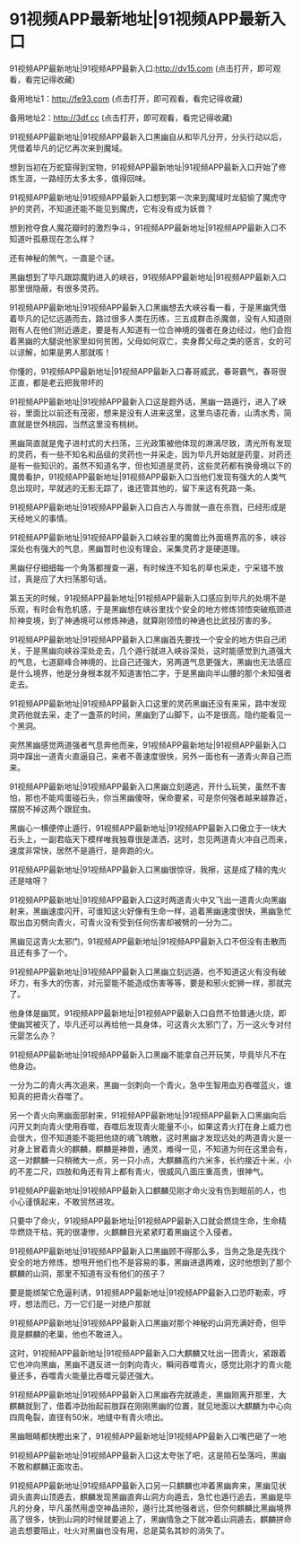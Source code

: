 # 91视频APP最新地址|91视频APP最新入口



91视频APP最新地址|91视频APP最新入口:http://dv15.com (点击打开，即可观看，看完记得收藏)

备用地址1：http://fe93.com (点击打开，即可观看，看完记得收藏)

备用地址2：http://3df.cc (点击打开，即可观看，看完记得收藏)


91视频APP最新地址|91视频APP最新入口黑幽自从和毕凡分开，分头行动以后，凭借着毕凡的记忆再次来到魔域。

想到当初在万蛇窟得到宝物，91视频APP最新地址|91视频APP最新入口开始了修炼生涯，一路经历太多太多，值得回味。

91视频APP最新地址|91视频APP最新入口想到第一次来到魔域时龙貂偷了魔虎守护的灵药，不知道还能不能见到魔虎，它有没有成为妖兽？

想到抢夺食人魔花瓣时的激烈争斗，91视频APP最新地址|91视频APP最新入口不知道叶孤悬现在怎么样？

还有神秘的煞气，一直是个谜。

黑幽想到了毕凡跟踪魔豹进入的峡谷，91视频APP最新地址|91视频APP最新入口那里很隐蔽，有很多灵药。

91视频APP最新地址|91视频APP最新入口黑幽想去大峡谷看一看，于是黑幽凭借着毕凡的记忆远遁而去，路过很多人类在历练，三五成群击杀魔兽，没有人知道刚刚有人在他们附近遁走，要是有人知道有一位合神境的强者在身边经过，他们会抱着黑幽的大腿说他家里如何贫困，父母如何双亡，卖身葬父母之类的感言，女的可以谅解，如果是男人那就咳！

你懂的，91视频APP最新地址|91视频APP最新入口春哥威武，春哥霸气，春哥很正直，都是老云把我带坏的

91视频APP最新地址|91视频APP最新入口这是题外话，黑幽一路遁行，进入了峡谷，里面比以前还有茂密，想来是没有人进来这里，这里鸟语花香，山清水秀，简直就是世外桃园，当然这里没有桃树。

黑幽简直就是鬼子进村式的大扫荡，三光政策被他体现的淋漓尽致，清光所有发现的灵药，有一些不知名和品级的灵药也一并采走，因为毕凡开始就是药童，对药还是有一些知识的，虽然不知道名字，但也知道是灵药，这些灵药都有换骨境以下的魔兽看护，91视频APP最新地址|91视频APP最新入口当他们发现有强大的人类气息出现时，早就逃的无影无踪了，谁还管其他的，留下来这有死路一条。

91视频APP最新地址|91视频APP最新入口自古人与兽就一直在杀戮，已经形成是天经地义的事情。

91视频APP最新地址|91视频APP最新入口峡谷里的魔兽比外面境界高的多，峡谷深处也有强大的气息，黑幽暂时也没有理会，采集灵药才是硬道理。

黑幽仔仔细细每一个角落都搜查一遍，有时候连不知名的草也采走，宁采错不放过，真是应了大扫荡那句话。

第五天的时候，91视频APP最新地址|91视频APP最新入口感应到毕凡的处境不是乐观，有时会有危机感，于是黑幽想在峡谷里找个安全的地方修炼领悟突破瓶颈进阶神变境，到了神通境可以修炼神通，就算刚领悟的神通也比武技厉害的多。

91视频APP最新地址|91视频APP最新入口黑幽首先要找一个安全的地方供自己闭关，于是黑幽向峡谷深处走去，几个遁行就进入峡谷深处，这时能感觉到九道强大的气息，七道巅峰合神境的，比自己还强大，另两道气息更强大，黑幽也无法感应是什么境界，他是分身根本就不知道害怕二字，于是黑幽向半山腰的那个未知强者走去。

91视频APP最新地址|91视频APP最新入口这里的灵药黑幽还没有来采，路中发现灵药他就去采，走了一盏茶的时间，黑幽到了山脚下，山不是很高，隐约能看见一个黑洞。

突然黑幽感觉两道强者气息奔他而来，91视频APP最新地址|91视频APP最新入口洞中蹿出一道青火直逼自己，来者不善速度很快，另外一面也有一道青火奔自己而来。

91视频APP最新地址|91视频APP最新入口黑幽立刻遁逃，开什么玩笑，虽然不害怕，那也不能鸡蛋碰石头，你当黑幽傻呀，保命要紧，可是奈何强者越来越靠近，摆脱不掉这两个跟屁虫。

黑幽心一横便停止遁行，91视频APP最新地址|91视频APP最新入口傲立于一块大石头上，一副君临天下模样唯我独尊很是潇洒，这时，忽见两道青火冲自己而来，速度非常快，居然不是遁行，是奔跑的火。

91视频APP最新地址|91视频APP最新入口黑幽很惊讶，我擦，这是成了精的鬼火还是啥呀？

91视频APP最新地址|91视频APP最新入口这时两道青火中又飞出一道青火向黑幽射来，黑幽速度闪开，可谁知这火好像有生命一样，追着黑幽速度很快，黑幽急忙取出血刃劈向青火，可青火没有受到任何伤害却被劈的一分为二。

黑幽见这青火太邪门，91视频APP最新地址|91视频APP最新入口不但没有击散而且还有多了一个。

91视频APP最新地址|91视频APP最新入口黑幽立刻远遁，也不知道这火有没有破坏力，有多大的伤害，对元婴能不能造成伤害等等，要是和邪火蛇狮一样，那就完了。

他身体是幽冥，91视频APP最新地址|91视频APP最新入口自然不怕普通火烧，即使幽冥被灭了，毕凡还可以再给他一具身体，可这青火太邪门了，万一这火专对付元婴怎么办？

91视频APP最新地址|91视频APP最新入口黑幽不能拿自己开玩笑，毕竟毕凡不在他身边。

一分为二的青火再次追来，黑幽一剑刺向一个青火，急中生智用血刃吞噬蓝火，谁知真的把青火吞噬了。

另一个青火向黑幽面部射来，91视频APP最新地址|91视频APP最新入口黑幽向后闪开又刺向青火使用吞噬，吞噬后发现青火能量不小，如果这青火打在身上威力也会很大，但不知道能不能把他烧的魂飞魄散，这时黑幽才发现远处的两道青火是一对身上冒着青火的麒麟，麒麟是神兽，通灵，难得一见，不知道为何在这里会有，这一对麒麟一只稍微大一点，另一只小点，大麒麟高约六米多，长约接近十米，小的不差二尺，四肢和角还有背上都有青火，很威风八面庄重高贵，很神气。

91视频APP最新地址|91视频APP最新入口麒麟见刚才命火没有伤到眼前的人，也小心谨慎起来，不敢贸然进攻。

只要中了命火，91视频APP最新地址|91视频APP最新入口就会燃烧生命，生命精华燃烧干枯，死的很凄惨，火麒麟目光紧紧盯着黑幽这个入侵者。

91视频APP最新地址|91视频APP最新入口黑幽顾不得那么多，当务之急是先找个安全的地方修炼，想甩开他们也不是容易的事，黑幽进退两难，这时他想到了那个麒麟的山洞，那里不知道有没有他们的孩子？

要是能绑架它危逼利诱，91视频APP最新地址|91视频APP最新入口恐吓勒索，哼哼，想法而已，万一它们是一对绝户那就

91视频APP最新地址|91视频APP最新入口黑幽对那个神秘的山洞充满好奇，但毕竟是麒麟的老巢，他也不敢进入。

这时，91视频APP最新地址|91视频APP最新入口大麒麟又吐出一团青火，紧跟着它也冲向黑幽，黑幽不退反进一剑刺向青火，瞬间吞噬青火，感觉比刚才的青火能量还多，吞噬青火能量比吞噬元婴还强大。

91视频APP最新地址|91视频APP最新入口黑幽吞完就遁走，黑幽刚离开那里，大麒麟就到了，借着冲劲抬起前肢踩在刚刚黑幽的位置，就见地面以大麒麟为中心向四周龟裂，直径有50米，地缝中有青火喷出。

黑幽眼睛都快瞪出来了，91视频APP最新地址|91视频APP最新入口嘴巴砸了一地

91视频APP最新地址|91视频APP最新入口这太夸张了吧，这是陨石坠落吗，黑幽不敢和麒麟正面攻击。

91视频APP最新地址|91视频APP最新入口另一只麒麟也冲着黑幽奔来，黑幽见状调头直奔山顶遁去，麒麟发现黑幽直奔山洞方向遁去，急忙也遁行追去，黑幽是毕凡的分身，毕凡虽然用虚空神晶进阶，遁行比其他强者远，但奈何麒麟比黑幽境界高了很多，快到山洞的时候就要追上了，黑幽情急之下就冲着山洞遁去，麒麟拼命追去想要阻止，吐火对黑幽也没有用，总是莫名其妙的消失了。
